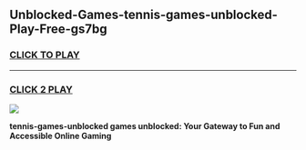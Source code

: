 
## Unblocked-Games-tennis-games-unblocked-Play-Free-gs7bg
<h3>
<a href="https://premium76.site?title=tennis-games-unblocked&ref=15A">CLICK TO PLAY</a></h3>
<hr>

<h3>
<a href="https://premium76.site?title=tennis-games-unblocked&ref=15A">CLICK 2 PLAY</a>
  
</h3>

<a href="https://premium76.site?title=tennis-games-unblocked&ref=15A"><img src="https://clearcache.store/games.png"></a>


**tennis-games-unblocked games unblocked: Your Gateway to Fun and Accessible Online Gaming**

